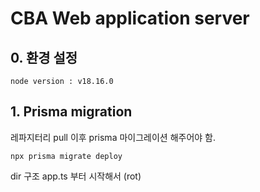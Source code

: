 # CBA Web application server

## 0. 환경 설정
```
node version : v18.16.0
```

## 1. Prisma migration
레파지터리 pull 이후 prisma 마이그레이션 해주어야 함.
```
npx prisma migrate deploy
```

dir 구조
app.ts 부터 시작해서 (rot)